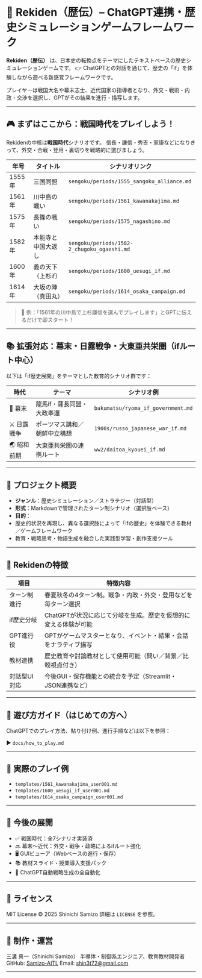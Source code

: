 # 🏯 Rekiden（歴伝）– ChatGPT連携・歴史シミュレーションゲームフレームワーク

**Rekiden（歴伝）** は、日本史の転換点をテーマにしたテキストベースの歴史シミュレーションゲームです。
👉 ChatGPTとの対話を通じて、歴史の「if」を体験しながら遊べる新感覚フレームワークです。

プレイヤーは戦国大名や幕末志士、近代国家の指導者となり、外交・戦術・内政・交渉を選択し、GPTがその結果を進行・描写します。

---

## 🎮 まずはここから：戦国時代をプレイしよう！

Rekidenの中核は**戦国時代**シナリオです。
信長・謙信・秀吉・家康などになりきって、外交・合戦・登用・裏切りを戦略的に選びましょう。

| 年号 | タイトル | シナリオリンク |
|----------|--------------------------|------------------------------------------------------------------|
| 1555年 | 三国同盟 | `sengoku/periods/1555_sangoku_alliance.md` |
| 1561年 | 川中島の戦い | `sengoku/periods/1561_kawanakajima.md` |
| 1575年 | 長篠の戦い | `sengoku/periods/1575_nagashino.md` |
| 1582年 | 本能寺と中国大返し | `sengoku/periods/1582-2_chugoku_ogaeshi.md` |
| 1600年 | 義の天下（上杉if） | `sengoku/periods/1600_uesugi_if.md` |
| 1614年 | 大坂の陣（真田丸） | `sengoku/periods/1614_osaka_campaign.md` |

> 💬 例：「1561年の川中島で上杉謙信を選んでプレイします」とGPTに伝えるだけで即スタート！

---

## 📚 拡張対応：幕末・日露戦争・大東亜共栄圏（ifルート中心）

以下は「if歴史展開」をテーマとした教育的シナリオ群です：

| 時代 | テーマ | シナリオ例 |
|------------|--------------------------------|------------------------------------|
| 🎌 幕末 | 龍馬if・薩長同盟・大政奉還 | `bakumatsu/ryoma_if_government.md`|
| ⚔️ 日露戦争 | ポーツマス講和／朝鮮中立構想 | `1900s/russo_japanese_war_if.md` |
| 🌏 昭和前期 | 大東亜共栄圏の連携ルート | `ww2/daitoa_kyouei_if.md` |

---

## 🎯 プロジェクト概要

- **ジャンル**：歴史シミュレーション／ストラテジー（対話型）
- **形式**：Markdownで管理されたターン制シナリオ（選択肢ベース）
- **目的**：
- 歴史的状況を再現し、異なる選択肢によって「ifの歴史」を体験できる教材／ゲームフレームワーク
- 教育・戦略思考・物語生成を融合した実践型学習・創作支援ツール

---

## 🧠 Rekidenの特徴

| 項目 | 特徴内容 |
|------------------|----------|
| ターン制進行 | 春夏秋冬の4ターン制。戦争・内政・外交・登用などを毎ターン選択 |
| if歴史分岐 | ChatGPTが状況に応じて分岐を生成。歴史を仮想的に変える体験が可能 |
| GPT進行役 | GPTがゲームマスターとなり、イベント・結果・会話をナラティブ描写 |
| 教材連携 | 歴史教育や討論教材として使用可能（問い／背景／比較視点付き） |
| 対話型UI対応 | 今後GUI・保存機能との統合を予定（Streamlit・JSON連携など） |

---

## 📘 遊び方ガイド（はじめての方へ）

ChatGPTでのプレイ方法、貼り付け例、進行手順などは以下を参照：

▶︎ `docs/how_to_play.md`

---

## 🧪 実際のプレイ例

- `templates/1561_kawanakajima_user001.md`
- `templates/1600_uesugi_if_user001.md`
- `templates/1614_osaka_campaign_user001.md`

---

## 🚀 今後の展開

- ✅ 戦国時代：全7シナリオ実装済
- 🔜 幕末〜近代：外交・戦争・政略によるifルート強化
- 🖥 GUIビューア（Webベースの進行・保存）
- 📚 教材スライド・授業導入支援パック
- 🤖 ChatGPT自動戦略生成の全自動化

---

## 📜 ライセンス

MIT License © 2025 Shinichi Samizo
詳細は `LICENSE` を参照。

---

## 👤 制作・運営

三溝 真一（Shinichi Samizo）
半導体・制御系エンジニア、教育教材開発者
GitHub: [Samizo-AITL](https://github.com/Samizo-AITL)
Email: [shin3t72@gmail.com](mailto:shin3t72@gmail.com)

---
